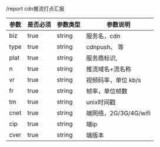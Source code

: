/report  cdn推流打点汇报

参数 | 是否必须 | 参数类型 | 参数说明 
----|------|----|----
biz | true | string | 服务名，cdn
type | true | string | cdnpush、 等
plat | true | string | 服务商标识,
n | true | string | 推流域名+流名称
vr | true | string | 视频码率，单位 kb/s
fr | true | string | 帧率，单位帧数
tm | true | string | unix时间戳
cnet | true | string | 端网络，2G/3G/4G/wifi
cip | true | string | 端ip
cver | true | string | 端版本
